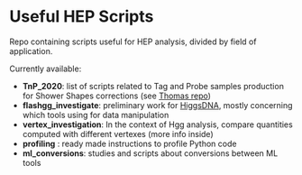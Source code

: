 # Useful HEP Scripts

Repo containing scripts useful for HEP analysis, divided by field of application.

Currently available:

- **TnP_2020**: list of scripts related to Tag and Probe samples production for Shower Shapes corrections (see [Thomas repo](https://github.com/threiten/qRC))
- **flashgg_investigate**: preliminary work for [HiggsDNA](https://gitlab.cern.ch/HiggsDNA-project/HiggsDNA), mostly concerning which tools using for data manipulation
- **vertex_investigation**: In the context of Hgg analysis, compare quantities computed with different vertexes (more info inside)
- **profiling** : ready made instructions to profile Python code
- **ml_conversions**: studies and scripts about conversions between ML tools 
